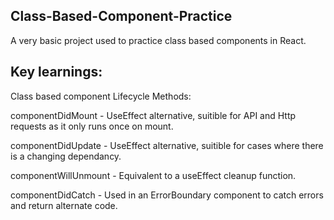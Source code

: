 ## Class-Based-Component-Practice

A very basic project used to practice class based components in React.

## Key learnings:

Class based component Lifecycle Methods:

componentDidMount - UseEffect alternative, suitible for API and Http requests as it only runs once on mount.

componentDidUpdate - UseEffect alternative, suitible for cases where there is a changing dependancy.

componentWillUnmount - Equivalent to a useEffect cleanup function.

componentDidCatch - Used in an ErrorBoundary component to catch errors and return alternate code.

